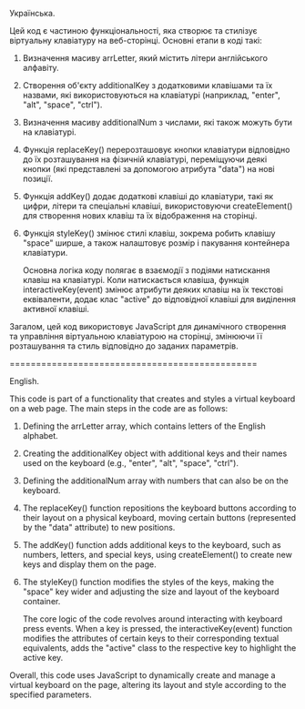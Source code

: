 Українська.

Цей код є частиною функціональності, яка створює та стилізує віртуальну клавіатуру на веб-сторінці. Основні етапи в коді такі:
1. Визначення масиву arrLetter, який містить літери англійського алфавіту.
2. Створення об'єкту additionalKey з додатковими клавішами та їх назвами, які використовуються на клавіатурі (наприклад, "enter", "alt", "space", "ctrl").
3. Визначення масиву additionalNum з числами, які також можуть бути на клавіатурі.
4. Функція replaceKey() перерозташовує кнопки клавіатури відповідно до їх розташування на фізичній клавіатурі, переміщуючи деякі кнопки (які представлені за допомогою атрибута "data") на нові позиції.
5. Функція addKey() додає додаткові клавіші до клавіатури, такі як цифри, літери та спеціальні клавіші, використовуючи createElement() для створення нових клавіш та їх відображення на сторінці.
6. Функція styleKey() змінює стилі клавіш, зокрема робить клавішу "space" ширше, а також налаштовує розмір і пакування контейнера клавіатури.
   
   Основна логіка коду полягає в взаємодії з подіями натискання клавіш на клавіатурі. Коли натискається клавіша, функція interactiveKey(event) змінює атрибути деяких клавіш на їх текстові еквіваленти, додає клас "active" до відповідної клавіші для виділення активної клавіші.

Загалом, цей код використовує JavaScript для динамічного створення та управління віртуальною клавіатурою на сторінці, змінюючи її розташування та стиль відповідно до заданих параметрів.

===============================================

English.

This code is part of a functionality that creates and styles a virtual keyboard on a web page. The main steps in the code are as follows:
1. Defining the arrLetter array, which contains letters of the English alphabet.
2. Creating the additionalKey object with additional keys and their names used on the keyboard (e.g., "enter", "alt", "space", "ctrl").
3. Defining the additionalNum array with numbers that can also be on the keyboard.
4. The replaceKey() function repositions the keyboard buttons according to their layout on a physical keyboard, moving certain buttons (represented by the "data" attribute) to new positions.
5. The addKey() function adds additional keys to the keyboard, such as numbers, letters, and special keys, using createElement() to create new keys and display them on the page.
6. The styleKey() function modifies the styles of the keys, making the "space" key wider and adjusting the size and layout of the keyboard container.

    The core logic of the code revolves around interacting with keyboard press events. When a key is pressed, the interactiveKey(event) function modifies the attributes of certain keys to their corresponding textual equivalents, adds the "active" class to the respective key to highlight the active key.

Overall, this code uses JavaScript to dynamically create and manage a virtual keyboard on the page, altering its layout and style according to the specified parameters.
